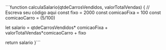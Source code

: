 ˋˋˋfunction calculaSalario(qtdeCarrosVendidos, valorTotalVendas) {
 // Escreva seu código aqui
  const fixo = 2000
  const comicaoFixa = 100
  const comicaoCarro = (5/100)
  
  let salario = qtdeCarrosVendidos* comicaoFixa + valorTotalVendas*comicaoCarro + fixo
  

  return salario
}```